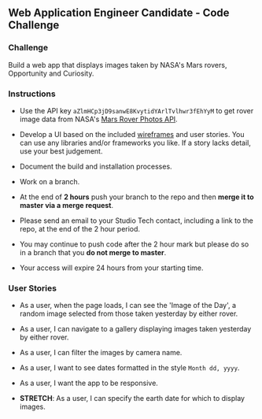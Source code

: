 ## Web Application Engineer Candidate - Code Challenge


### Challenge

Build a web app that displays images taken by NASA's Mars rovers, Opportunity and Curiosity.



### Instructions

* Use the API key `aZlmHCp3jD9sanwE8KvytidYArlTvlhwr3fEhYyM` to get rover image data from NASA's [Mars Rover Photos API](https://api.nasa.gov/api.html#MarsPhotos).

* Develop a UI based on the included [wireframes](/wires) and user stories. You can use any libraries and/or frameworks you like. If a story lacks detail, use your best judgement.

* Document the build and installation processes.

* Work on a branch.

* At the end of **2 hours** push your branch to the repo and then **merge it to master via a merge request**.

* Please send an email to your Studio Tech contact, including a link to the repo, at the end of the 2 hour period.

* You may continue to push code after the 2 hour mark but please do so in a branch that you **do not merge to master**.

* Your access will expire 24 hours from your starting time.



### User Stories

* As a user, when the page loads, I can see the 'Image of the Day', a random image selected from those taken yesterday by either rover.

* As a user, I can navigate to a gallery displaying images taken yesterday by either rover.

* As a user, I can filter the images by camera name.

* As a user, I want to see dates formatted in the style `Month dd, yyyy`.

* As a user, I want the app to be responsive.

* **STRETCH**: As a user, I can specify the earth date for which to display images.